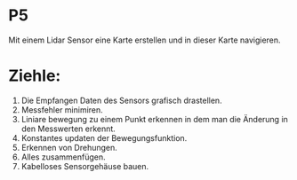 # P5
Mit einem Lidar Sensor eine Karte erstellen und in dieser Karte navigieren. 

# Ziehle:
1. Die Empfangen Daten des Sensors grafisch drastellen.
2. Messfehler minimiren.
3. Liniare bewegung zu einem Punkt erkennen in dem man die Änderung in den Messwerten erkennt.
4. Konstantes updaten der Bewegungsfunktion.
5. Erkennen von Drehungen.
6. Alles zusammenfügen.
7. Kabelloses Sensorgehäuse bauen.
